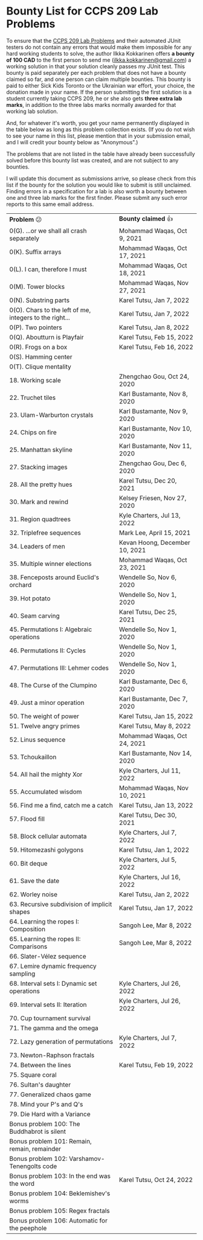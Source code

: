 <!-- Output copied to clipboard! -->

<!-----
NEW: Check the "Suppress top comment" option to remove this info from the output.

Conversion time: 0.58 seconds.


Using this Markdown file:

1. Paste this output into your source file.
2. See the notes and action items below regarding this conversion run.
3. Check the rendered output (headings, lists, code blocks, tables) for proper
   formatting and use a linkchecker before you publish this page.

Conversion notes:

* Docs to Markdown version 1.0β29
* Thu Oct 22 2020 07:31:59 GMT-0700 (PDT)
* Source doc: Bug Bounty List for CCPS 209
* Tables are currently converted to HTML tables.
----->



# Bounty List for CCPS 209 Lab Problems

To ensure that the [CCPS 209 Lab Problems](https://github.com/ikokkari/CCPS209Labs) and their automated JUnit testers do not contain any errors that would make them impossible for any hard working students to solve, the author Ilkka Kokkarinen offers **a bounty of 100 CAD** to the first person to send me (ilkka.kokkarinen@gmail.com) a working solution in that your solution cleanly passes my JUnit test. This bounty is paid separately per each problem that does not have a bounty claimed so far, and one person can claim multiple bounties. This bounty is paid to either Sick Kids Toronto or the Ukrainian war effort, your choice, the donation made in your name. If the person submitting the first solution is a student currently taking CCPS 209, he or she also gets **three extra lab marks**, in addition to the three labs marks normally awarded for that working lab solution. 

And, for whatever it's worth, you get your name permanently displayed in the table below as long as this problem collection exists. (If you do not wish to see your name in this list, please mention that in your submission email, and I will credit your bounty below as "Anonymous".)

The problems that are not listed in the table have already been successfully solved before this bounty list was created, and are not subject to any bounties.

I will update this document as submissions arrive, so please check from this list if the bounty for the solution you would like to submit is still unclaimed. Finding errors in a specification for a lab is also worth a bounty between one and three lab marks for the first finder. Please submit any such error reports to this same email address.

<table>
  <tr>
   <td><strong>Problem </strong>😕
   </td>
   <td><strong>Bounty claimed </strong>👍
   </td>
  </tr>
  <tr>
  <td>0(G). ...or we shall all crash separately
  </td>
  <td>Mohammad Waqas, Oct 9, 2021
  </td>
  </tr>
  <tr>
  <td>0(K). Suffix arrays
  </td>
  <td>Mohammad Waqas, Oct 17, 2021
  </td>
  </tr>
  <tr>
  <td>0(L). I can, therefore I must
  </td>
  <td>Mohammad Waqas, Oct 18, 2021
  </td>
  </tr>
   <tr>
  <td>0(M). Tower blocks
  </td>
  <td>Mohammad Waqas, Nov 27, 2021
  </td>
  </tr>
  <tr>
  <td>0(N). Substring parts
  </td>
  <td>Karel Tutsu, Jan 7, 2022
  </td>
  </tr>
  <tr>
  <td>0(O). Chars to the left of me, integers to the right...
  </td>
  <td>Karel Tutsu, Jan 7, 2022
  </td>
  </tr>
  <tr>
  <td>0(P). Two pointers
  </td>
  <td>Karel Tutsu, Jan 8, 2022
  </td>
  </tr>
   <tr>
  <td>0(Q). Aboutturn is Playfair
  </td>
  <td>Karel Tutsu, Feb 15, 2022
  </td>
  </tr>
  <tr>
  <td>0(R). Frogs on a box
  </td>
  <td>Karel Tutsu, Feb 16, 2022
  </td>
  </tr>
   <tr>
  <td>0(S). Hamming center
  </td>
  <td>
  </td>
  </tr>
   <tr>
  <td>0(T). Clique mentality
  </td>
  <td>
  </td>
  </tr>
  <tr>
   <td>18. Working scale
   </td>
   <td>Zhengchao Gou, Oct 24, 2020
   </td>
  </tr>
  <tr>
   <td>22. Truchet tiles
   </td>
   <td>Karl Bustamante, Nov 8, 2020
   </td>
  </tr>
  <tr>
   <td>23. Ulam-Warburton crystals
   </td>
   <td>Karl Bustamante, Nov 9, 2020
   </td>
  </tr>
  <tr>
   <td>24. Chips on fire 
   </td>
   <td>Karl Bustamante, Nov 10, 2020
   </td>
  </tr>
  <tr>
   <td>25. Manhattan skyline
   </td>
   <td>Karl Bustamante, Nov 11, 2020
   </td>
  </tr>
  <tr>
   <td>27. Stacking images
   </td>
   <td>Zhengchao Gou, Dec 6, 2020
   </td>
  </tr>
  <tr>
   <td>28. All the pretty hues
   </td>
   <td>Karel Tutsu, Dec 20, 2021
   </td>
  </tr>
  <tr>
   <td>30. Mark and rewind
   </td>
   <td>Kelsey Friesen, Nov 27, 2020
   </td>
  </tr>
  <tr>
   <td>31. Region quadtrees
   </td>
   <td>Kyle Charters, Jul 13, 2022
   </td>
  </tr>
  <tr>
   <td>32. Triplefree sequences
   </td>
   <td>Mark Lee, April 15, 2021
   </td>
  </tr>
  <tr>
   <td>34. Leaders of men
   </td>
   <td>Kevan Hoong, December 10, 2021
   </td>
  </tr>
  <tr>
   <td>35. Multiple winner elections
   </td>
   <td>Mohammad Waqas, Oct 23, 2021
   </td>
  </tr>
  <tr>
   <td>38. Fenceposts around Euclid's orchard
   </td>
   <td>Wendelle So, Nov 6, 2020
   </td>
  </tr>
  <tr>
   <td>39. Hot potato
   </td>
   <td>Wendelle So, Nov 1, 2020
   </td>
  </tr>
  <tr>
   <td>40. Seam carving
   </td>
   <td>Karel Tutsu, Dec 25, 2021
   </td>
  </tr>
  <tr>
   <td>45. Permutations I: Algebraic operations
   </td>
   <td>Wendelle So, Nov 1, 2020
   </td>
  </tr>
  <tr>
   <td>46. Permutations II: Cycles
   </td>
   <td>Wendelle So, Nov 1, 2020
   </td>
  </tr>
  <tr>
   <td>47. Permutations III: Lehmer codes
   </td>
   <td>Wendelle So, Nov 1, 2020
   </td>
  </tr>
  <tr>
   <td>48. The Curse of the Clumpino
   </td>
   <td>Karl Bustamante, Dec 6, 2020
   </td>
  </tr>
  <tr>
   <td>49. Just a minor operation
   </td>
   <td>Karl Bustamante, Dec 7, 2020
   </td>
  </tr>
  <tr>
   <td>50. The weight of power
   </td>
   <td>Karel Tutsu, Jan 15, 2022
   </td>
  </tr>
  <tr>
   <td>51. Twelve angry primes
   </td>
   <td>Karel Tutsu, May 8, 2022
   </td>
  </tr>
  <tr>
   <td>52. Linus sequence
   </td>
   <td>Mohammad Waqas, Oct 24, 2021
   </td>
  </tr>
  <tr>
   <td>53. Tchoukaillon
   </td>
   <td>Karl Bustamante, Nov 14, 2020
   </td>
  </tr>
   <tr>
   <td>54. All hail the mighty Xor
   </td>
   <td>Kyle Charters, Jul 11, 2022
   </td>
  </tr>
   <tr>
   <td>55. Accumulated wisdom
   </td>
   <td>Mohammad Waqas, Nov 10, 2021
   </td>
  </tr>
   <tr>
   <td>56. Find me a find, catch me a catch
   </td>
   <td>Karel Tutsu, Jan 13, 2022
   </td>
  </tr>
   <tr>
   <td>57. Flood fill
   </td>
   <td>Karel Tutsu, Dec 30, 2021
   </td>
  </tr>
   <tr>
   <td>58. Block cellular automata
   </td>
   <td>Kyle Charters, Jul 7, 2022
   </td>
  </tr>
   <tr>
   <td>59. Hitomezashi golygons
   </td>
   <td>Karel Tutsu, Jan 1, 2022
   </td>
  </tr>
   <tr>
   <td>60. Bit deque
   </td>
   <td>Kyle Charters, Jul 5, 2022
   </td>
  </tr>
   <tr>
   <td>61. Save the date
   </td>
   <td>Kyle Charters, Jul 16, 2022
   </td>
  </tr>
   <tr>
   <td>62. Worley noise
   </td>
   <td>Karel Tutsu, Jan 2, 2022
   </td>
  </tr>
   <tr>
   <td>63. Recursive subdivision of implicit shapes
   </td>
   <td>Karel Tutsu, Jan 17, 2022
   </td>
  </tr>
   <tr>
   <td>64. Learning the ropes I: Composition
   </td>
   <td>Sangoh Lee, Mar 8, 2022
   </td>
  </tr>
   <tr>
   <td>65. Learning the ropes II: Comparisons
   </td>
   <td>Sangoh Lee, Mar 8, 2022
   </td>
  </tr>
   <tr>
   <td>66. Slater-Vélez sequence
   </td>
   <td>
   </td>
  </tr>
   <tr>
   <td>67. Lemire dynamic frequency sampling 
   </td>
   <td>
   </td>
  </tr>
   <tr>
   <td>68. Interval sets I: Dynamic set operations 
   </td>
   <td>Kyle Charters, Jul 26, 2022
   </td>
  </tr>
   <tr>
   <td>69. Interval sets II: Iteration 
   </td>
   <td>Kyle Charters, Jul 26, 2022
   </td>
  </tr>
   <tr>
   <td>70. Cup tournament survival
   </td>
   <td>
   </td>
  </tr>
   <tr>
   <td>71. The gamma and the omega
   </td>
   <td>
   </td>
  </tr>
   <tr>
   <td>72. Lazy generation of permutations
   </td>
   <td>Kyle Charters, Jul 7, 2022
   </td>
  </tr>
   <tr>
   <td>73. Newton-Raphson fractals
   </td>
   <td>
   </td>
  </tr>
   <tr>
  <td>74. Between the lines
  </td>
  <td>Karel Tutsu, Feb 19, 2022
  </td>
  </tr>
   <tr>
  <td>75. Square coral
  </td>
  <td>
  </td>
  </tr>
   <tr>
  <td>76. Sultan's daughter
  </td>
  <td>
  </td>
  </tr>
   <tr>
  <td>77. Generalized chaos game
  </td>
  <td>
  </td>
  </tr>
   <tr>
  <td>78. Mind your P's and Q's
  </td>
  <td>
  </td>
  </tr>
   <tr>
  <td>79. Die Hard with a Variance
  </td>
  <td>
  </td>
  </tr>
   <tr>
  <td>Bonus problem 100: The Buddhabrot is silent
  </td>
  <td>
  </td>
  </tr>
   <tr>
  <td>Bonus problem 101: Remain, remain, remainder
  </td>
  <td>
  </td>
  </tr>
   <tr>
  <td>Bonus problem 102: Varshamov-Tenengolts code
  </td>
  <td>
  </td>
  </tr>
   <tr>
  <td>Bonus problem 103: In the end was the word
  </td>
  <td>Karel Tutsu, Oct 24, 2022
  </td>
  </tr>
   <tr>
  <td>Bonus problem 104: Beklemishev's worms
  </td>
  <td>
  </td>
  </tr>
   <tr>
  <td>Bonus problem 105: Regex fractals
  </td>
  <td>
  </td>
  </tr>
   <tr>
  <td>Bonus problem 106: Automatic for the peephole
  </td>
  <td>
  </td>
  </tr>
</table>

